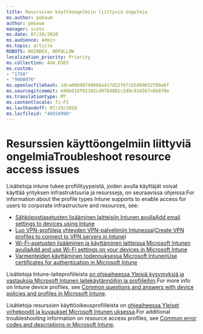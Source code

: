 ```yaml
---
title: Resurssien käyttöongelmiin liittyviä ongelmia
ms.author: pebaum
author: pebaum
manager: scotv
ms.date: 07/28/2020
ms.audience: Admin
ms.topic: article
ROBOTS: NOINDEX, NOFOLLOW
localization_priority: Priority
ms.collection: Adm_O365
ms.custom:
- "1750"
- "9000076"
ms.openlocfilehash: 1dca00b98749868a417d22f6fcb5d99652f89a6f
ms.sourcegitcommit: e90b918f02102cd9764881c2d8c914567c6b070e
ms.translationtype: MT
ms.contentlocale: fi-FI
ms.lasthandoff: 07/29/2020
ms.locfileid: "46554998"
---
```

# <a name="troubleshoot-resource-access-issues"></a><span data-ttu-id="d09fe-102">Resurssien käyttöongelmiin liittyviä ongelmia</span><span class="sxs-lookup"><span data-stu-id="d09fe-102">Troubleshoot resource access issues</span></span>

<span data-ttu-id="d09fe-103">Lisätietoja intune tukee profiilityypeistä, joiden avulla käyttäjät voivat käyttää yrityksen infrastruktuuria ja resursseja, on seuraavissa ohjeissa:</span><span class="sxs-lookup"><span data-stu-id="d09fe-103">For information about the profile types Intune supports to enable access for users to corporate infrastructure and resources, see:</span></span>

- [<span data-ttu-id="d09fe-104">Sähköpostiasetusten lisääminen laitteisiin Intunen avulla</span><span class="sxs-lookup"><span data-stu-id="d09fe-104">Add email settings to devices using Intune</span></span>](https://docs.microsoft.com/intune/email-settings-configure)
- <span data-ttu-id="d09fe-105">[Luo VPN-profiileja yhteyden VPN-palvelimiin Intunessa](https://docs.microsoft.com/intune/vpn-settings-configure))</span><span class="sxs-lookup"><span data-stu-id="d09fe-105">[Create VPN profiles to connect to VPN servers in Intune](https://docs.microsoft.com/intune/vpn-settings-configure))</span></span>
- [<span data-ttu-id="d09fe-106">Wi-Fi-asetusten lisääminen ja käyttäminen laitteissa Microsoft Intunen avulla</span><span class="sxs-lookup"><span data-stu-id="d09fe-106">Add and use Wi-Fi settings on your devices in Microsoft Intune</span></span>](https://docs.microsoft.com/intune/wi-fi-settings-configure)
- [<span data-ttu-id="d09fe-107">Varmenteiden käyttäminen todennuksessa Microsoft Intunen</span><span class="sxs-lookup"><span data-stu-id="d09fe-107">Use certificates for authentication in Microsoft Intune</span></span>](https://docs.microsoft.com/intune/certificates-configure)

<span data-ttu-id="d09fe-108">Lisätietoja Intune-laiteprofiileista [on ohjeaiheessa Yleisiä kysymyksiä ja vastauksia Microsoft Intunen laitekäytännöihin ja profiileihin](https://docs.microsoft.com/intune/device-profile-troubleshoot).</span><span class="sxs-lookup"><span data-stu-id="d09fe-108">For more info on Intune device profiles, see [Common questions and answers with device policies and profiles in Microsoft Intune](https://docs.microsoft.com/intune/device-profile-troubleshoot).</span></span>

<span data-ttu-id="d09fe-109">Lisätietoja resurssien käyttöoikeusprofiileista on [ohjeaiheessa Yleiset virhekoodit ja kuvaukset Microsoft Intunen uksessa](https://docs.microsoft.com/intune/troubleshoot-company-resource-access-problems).</span><span class="sxs-lookup"><span data-stu-id="d09fe-109">For additional troubleshooting information on resource access profiles, see [Common error codes and descriptions in Microsoft Intune](https://docs.microsoft.com/intune/troubleshoot-company-resource-access-problems).</span></span>